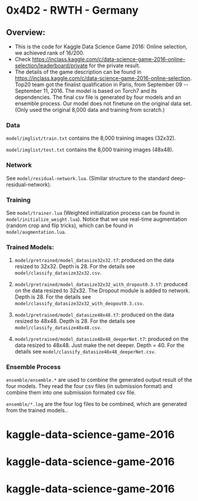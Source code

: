 # 0x4D2 - RWTH - Germany

## Overview:
* This is the code for Kaggle Data Science Game 2016: Online selection,  we achieved rank of 16/200. 
* Check https://inclass.kaggle.com/c/data-science-game-2016-online-selection/leaderboard/private for the private result.
* The details of the game description can be found in https://inclass.kaggle.com/c/data-science-game-2016-online-selection. Top20 team got the finalist qualification in Paris, from September 09 -- September 11, 2016. 
The model is based on Torch7 and its dependencies.
The final csv file is generated by four models and an ensemble process.
Our model does not  finetune on the original data set.
(Only used the original 8,000 data and training from scratch.)

### Data

`model/imglist/train.txt` contains the 8,000 training images (32x32).

`model/imglist/test.txt` contains the 8,000 training images (48x48).

### Network 

See `model/residual-network.lua`. (Similar structure to the standard deep-residual-network).

### Training

See `model/trainer.lua` (Weighted initialization process can be found in `model/initialize_weight.lua`).
Notice that we use real-time augmentation (random crop and flip tricks), which can be found in `model/augmentation.lua`.

### Trained Models:  

1. `model/pretrained/model_datasize32x32.t7`: produced on the data resized to 32x32. Depth is 28.
For the details see `model/classify_datasize32x32.csv`.


2.  `model/pretrained/model_datasize32x32_with_dropout0.3.t7`: produced on the data resized to 32x32.
The Dropout module is added to network. Depth is 28.
For the details see `model/classify_datasize32x32_with_deopout0.3.csv`.

3. `model/pretrained/model_datasize48x48.t7`: produced on the data resized to 48x48. Depth is 28.
For the details see `model/classify_datasize48x48.csv`.

4. `model/pretrained/model_datasize48x48_deeperNet.t7`: produced on the data resized to 48x48.
Just make the net deeper. Depth = 40. For the details see `model/classify_datasize48x48_deeperNet.csv`.

### Ensemble Process

`ensemble/ensemble.*` are used to combine the generated output result of the four models.
They read the four csv files (in submission format) and combine them into one submission formated csv file.

`ensemble/*.log` are the four log files to be combined, which are generated from the trained models..
# kaggle-data-science-game-2016
# kaggle-data-science-game-2016
# kaggle-data-science-game-2016

